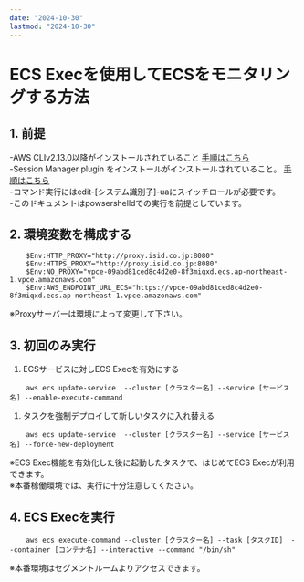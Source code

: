```yaml
---
date: "2024-10-30"
lastmod: "2024-10-30"
---
```


# ECS Execを使用してECSをモニタリングする方法

## 1. 前提
-AWS CLIv2.13.0以降がインストールされていること 
[手順はこちら](https://docs.aws.amazon.com/ja_jp/cli/latest/userguide/getting-started-install.html)  
-Session Manager plugin をインストールがインストールされていること。  [手順はこちら](https://docs.aws.amazon.com/ja_jp/systems-manager/latest/userguide/install-plugin-windows.html)  
-コマンド実行にはedit-[システム識別子]-uaにスイッチロールが必要です。  
-このドキュメントはpowsershelldでの実行を前提としています。
## 2. 環境変数を構成する
```env1
    $Env:HTTP_PROXY="http://proxy.isid.co.jp:8080"
    $Env:HTTPS_PROXY="http://proxy.isid.co.jp:8080"
    $Env:NO_PROXY="vpce-09abd81ced8c4d2e0-8f3miqxd.ecs.ap-northeast-1.vpce.amazonaws.com"
    $Env:AWS_ENDPOINT_URL_ECS="https://vpce-09abd81ced8c4d2e0-8f3miqxd.ecs.ap-northeast-1.vpce.amazonaws.com"
```  
※Proxyサーバーは環境によって変更して下さい。

## 3. 初回のみ実行
1. ECSサービスに対しECS Execを有効にする
```cmd1
    aws ecs update-service  --cluster [クラスター名] --service [サービス名] --enable-execute-command   
```  

1. タスクを強制デプロイして新しいタスクに入れ替える
```cmd2
    aws ecs update-service  --cluster [クラスター名] --service [サービス名] --force-new-deployment   
```  
※ECS Exec機能を有効化した後に起動したタスクで、はじめてECS Execが利用できます。  
※本番稼働環境では、実行に十分注意してください。
## 4. ECS Execを実行
```cmd4
    aws ecs execute-command --cluster [クラスター名] --task [タスクID]  --container [コンテナ名] --interactive --command "/bin/sh"
```  
※本番環境はセグメントルームよりアクセスできます。





